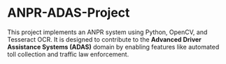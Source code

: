 # ANPR-ADAS-Project
This project implements an ANPR system using Python, OpenCV, and Tesseract OCR. It is designed to contribute to the **Advanced Driver Assistance Systems (ADAS)** domain by enabling features like automated toll collection and traffic law enforcement.
